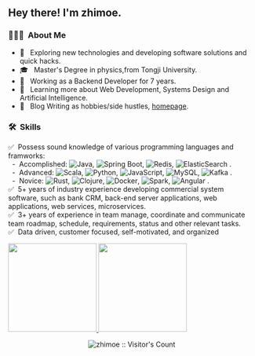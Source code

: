 <h2> Hey there! I'm zhimoe.</h2>

<h3> 👨🏻‍💻 &nbsp;About Me </h3>

- 🔭 &nbsp; Exploring new technologies and developing software solutions and quick hacks.
- 🎓 &nbsp; Master's Degree in physics,from Tongji University.
- 💼 &nbsp; Working as a Backend Developer for 7 years.
- 🌱 &nbsp; Learning more about Web Development, Systems Design and Artificial Intelligence.
- 📝 &nbsp; Blog Writing as hobbies/side hustles, [homepage](https://zhi.moe/).

<h3> 🛠 &nbsp;Skills</h3>

✅&nbsp; Possess sound knowledge of various programming languages and framworks:
  <br>
  &nbsp;&nbsp;-&nbsp; Accomplished: ![Java](https://img.shields.io/badge/-Java-333333?style=flat&logo=Java&logoColor=007396),
                        ![Spring Boot](https://img.shields.io/badge/-SpringBoot-333333?style=flat&logo=springboot), 
                        ![Redis](https://img.shields.io/badge/-Redis-333333?style=flat&logo=redis),
                        ![ElasticSearch](https://img.shields.io/badge/-Elasticsearch-333333?style=flat&logo=elasticsearch) .
  <br>
  &nbsp;&nbsp;-&nbsp; Advanced: ![Scala](https://img.shields.io/badge/-Scala-333333?style=flat&logo=scala),
                    ![Python](https://img.shields.io/badge/-Python-333333?style=flat&logo=python), 
                    ![JavaScript](https://img.shields.io/badge/-JavaScript-333333?style=flat&logo=javascript), 
                    ![MySQL](https://img.shields.io/badge/-Mysql-333333?style=flat&logo=mysql), 
                    ![Kafka](https://img.shields.io/badge/-Kafka-333333?style=flat&logo=kafka) .
  <br>
  &nbsp;&nbsp;-&nbsp; Novice: ![Rust](https://img.shields.io/badge/-Rust-333333?style=flat&logo=rust), 
                  ![Clojure](https://img.shields.io/badge/-Clojure-333333?style=flat&logo=clojure), 
                  ![Docker](https://img.shields.io/badge/-Docker-333333?style=flat&logo=docker), 
                  ![Spark](https://img.shields.io/badge/-Spark-333333?style=flat&logo=spark), 
                  ![Angular](https://img.shields.io/badge/-Angular-333333?style=flat&logo=angular) .
<br>
✅&nbsp;  5+ years of industry experience developing commercial system software, such as bank CRM, back-end server applications, web applications, web services, microservices.
<br>
✅&nbsp; 3+ years of experience in team manage, coordinate and communicate team roadmap, schedule, requirements, status and other relevant tasks.
<br>
✅&nbsp; Data driven, customer focused, self-motivated, and organized


<a href="https://github.com/zhimoe">
  <img height="180em" src="https://github-readme-stats.vercel.app/api?username=zhimoe&show_icons=true&theme=vue" />
  <img height="180em" src="https://github-readme-stats.vercel.app/api/top-langs/?username=zhimoe&show_icons=true&theme=vue" />
</a>

<p align="center"><img src="https://profile-counter.glitch.me/{zhimoe}/count.svg" alt="zhimoe :: Visitor's Count" /></p>
